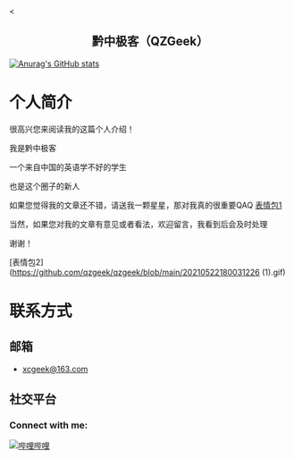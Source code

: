 <<p align="center">
<h2 align="center"> 黔中极客（QZGeek）</h2>

[![Anurag's GitHub stats](https://github-readme-stats.vercel.app/api?username=qzgeek)](https://github.com/anuraghazra/github-readme-stats)

# 个人简介

很高兴您来阅读我的这篇个人介绍！

我是黔中极客

一个来自中国的英语学不好的学生

也是这个圈子的新人

如果您觉得我的文章还不错，请送我一颗星星，那对我真的很重要QAQ
[表情包1](https://github.com/qzgeek/qzgeek/blob/main/59468.jpg.jpg.jpg_10833A149651EFBBC64EE62C2D195C15.jpg.jpg)

当然，如果您对我的文章有意见或者看法，欢迎留言，我看到后会及时处理

谢谢！

[表情包2](https://github.com/qzgeek/qzgeek/blob/main/20210522180031226 (1).gif)

# 联系方式

## 邮箱

- xcgeek@163.com

## 社交平台
<h3 align="left">Connect with me:</h3>
<p align="left">
<a href="https://space.bilibili.com/620655009"><img src="https://img.shields.io/badge/bilibili-%E5%93%94%E5%93%A9%E5%93%94%E5%93%A9-critical" alt="哔哩哔哩" /></a>
</p>


